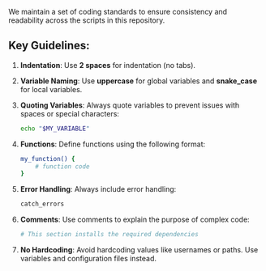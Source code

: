 We maintain a set of coding standards to ensure consistency and readability across the scripts in this repository.

## Key Guidelines:
1. **Indentation**: Use **2 spaces** for indentation (no tabs).
2. **Variable Naming**: Use **uppercase** for global variables and **snake_case** for local variables.
3. **Quoting Variables**: Always quote variables to prevent issues with spaces or special characters:
    ```bash
    echo "$MY_VARIABLE"
    ```
4. **Functions**: Define functions using the following format:
    ```bash
    my_function() {
        # function code
    }
    ```

5. **Error Handling**: Always include error handling:
    ```bash
    catch_errors
    ```

6. **Comments**: Use comments to explain the purpose of complex code:
    ```bash
    # This section installs the required dependencies
    ```

7. **No Hardcoding**: Avoid hardcoding values like usernames or paths. Use variables and configuration files instead.
